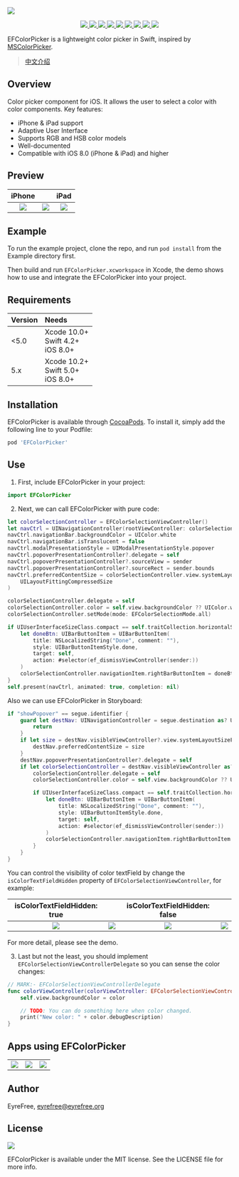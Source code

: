 ![](https://raw.githubusercontent.com/EFPrefix/EFColorPicker/master/Assets/EFColorPicker.png)

<p align="center">
    <a href="https://travis-ci.org/EFPrefix/EFColorPicker">
    	<img src="https://api.travis-ci.org/EFPrefix/EFColorPicker.svg?branch=master">
    </a>
    <a href="http://cocoapods.org/pods/EFColorPicker">
    	<img src="https://img.shields.io/cocoapods/v/EFColorPicker.svg?style=flat">
    </a>
    <a href="http://cocoapods.org/pods/EFColorPicker">
    	<img src="https://img.shields.io/cocoapods/p/EFColorPicker.svg?style=flat">
    </a>
    <a href="https://github.com/apple/swift">
    	<img src="https://img.shields.io/badge/language-swift-orange.svg">
    </a>
    <a href="https://codebeat.co/projects/github-com-efprefix-efcolorpicker-master">
        <img src="https://codebeat.co/badges/e22f3d53-5bdd-4a77-9f36-6824b10b2330">
    </a>
    <a href="https://raw.githubusercontent.com/EFPrefix/EFColorPicker/master/LICENSE">
    	<img src="https://img.shields.io/cocoapods/l/EFColorPicker.svg?style=flat">
    </a>
    <a href="https://twitter.com/EyreFree777">
    	<img src="https://img.shields.io/badge/twitter-@EyreFree777-blue.svg?style=flat">
    </a>
    <a href="http://weibo.com/eyrefree777">
    	<img src="https://img.shields.io/badge/weibo-@EyreFree-red.svg?style=flat">
    </a>
    <img src="https://img.shields.io/badge/made%20with-%3C3-orange.svg">
</p>

EFColorPicker is a lightweight color picker in Swift, inspired by [MSColorPicker](https://github.com/sgl0v/MSColorPicker).

> [中文介绍](https://github.com/EFPrefix/EFColorPicker/blob/master/README_CN.md)

## Overview

Color picker component for iOS. It allows the user to select a color with color components. Key features:

- iPhone & iPad support
- Adaptive User Interface
- Supports RGB and HSB color models
- Well-documented
- Compatible with iOS 8.0 (iPhone &amp; iPad) and higher

## Preview

| iPhone |   | iPad |
|:---------------------:|:---------------------:|:---------------------:|
![](https://raw.githubusercontent.com/EFPrefix/EFColorPicker/master/Assets/sample_iphone.png)|![](https://raw.githubusercontent.com/EFPrefix/EFColorPicker/master/Assets/sample_iphone.gif)|![](https://raw.githubusercontent.com/EFPrefix/EFColorPicker/master/Assets/sample_ipad.gif)   

## Example

To run the example project, clone the repo, and run `pod install` from the Example directory first.

Then build and run `EFColorPicker.xcworkspace` in Xcode, the demo shows how to use and integrate the EFColorPicker into your project.

## Requirements

| Version | Needs                                                     |
|:-------|:-----------------------------------------------|
| <5.0  | Xcode 10.0+<br>Swift 4.2+<br>iOS 8.0+ |
| 5.x    | Xcode 10.2+<br>Swift 5.0+<br>iOS 8.0+ |

## Installation

EFColorPicker is available through [CocoaPods](http://cocoapods.org). To install
it, simply add the following line to your Podfile:

```ruby
pod 'EFColorPicker'
```

## Use

1. First, include EFColorPicker in your project:

```swift
import EFColorPicker
```

2. Next, we can call EFColorPicker with pure code:

```swift
let colorSelectionController = EFColorSelectionViewController()
let navCtrl = UINavigationController(rootViewController: colorSelectionController)
navCtrl.navigationBar.backgroundColor = UIColor.white
navCtrl.navigationBar.isTranslucent = false
navCtrl.modalPresentationStyle = UIModalPresentationStyle.popover
navCtrl.popoverPresentationController?.delegate = self
navCtrl.popoverPresentationController?.sourceView = sender
navCtrl.popoverPresentationController?.sourceRect = sender.bounds
navCtrl.preferredContentSize = colorSelectionController.view.systemLayoutSizeFitting(
    UILayoutFittingCompressedSize
)

colorSelectionController.delegate = self
colorSelectionController.color = self.view.backgroundColor ?? UIColor.white
colorSelectionController.setMode(mode: EFColorSelectionMode.all)

if UIUserInterfaceSizeClass.compact == self.traitCollection.horizontalSizeClass {
    let doneBtn: UIBarButtonItem = UIBarButtonItem(
        title: NSLocalizedString("Done", comment: ""),
        style: UIBarButtonItemStyle.done,
        target: self,
        action: #selector(ef_dismissViewController(sender:))
    )
    colorSelectionController.navigationItem.rightBarButtonItem = doneBtn
}
self.present(navCtrl, animated: true, completion: nil)
```

Also we can use EFColorPicker in Storyboard:

```swift
if "showPopover" == segue.identifier {
	guard let destNav: UINavigationController = segue.destination as? UINavigationController else {
	    return
	}
	if let size = destNav.visibleViewController?.view.systemLayoutSizeFitting(UILayoutFittingCompressedSize) {
	    destNav.preferredContentSize = size
	}
	destNav.popoverPresentationController?.delegate = self
	if let colorSelectionController = destNav.visibleViewController as? EFColorSelectionViewController {
	    colorSelectionController.delegate = self
	    colorSelectionController.color = self.view.backgroundColor ?? UIColor.white

	    if UIUserInterfaceSizeClass.compact == self.traitCollection.horizontalSizeClass {
	        let doneBtn: UIBarButtonItem = UIBarButtonItem(
	            title: NSLocalizedString("Done", comment: ""),
	            style: UIBarButtonItemStyle.done,
	            target: self,
	            action: #selector(ef_dismissViewController(sender:))
	        )
	        colorSelectionController.navigationItem.rightBarButtonItem = doneBtn
	    }
	}
}
```

You can control the visibility of color textField by change the `isColorTextFieldHidden` property of `EFColorSelectionViewController`, for example:

| isColorTextFieldHidden: true |   | isColorTextFieldHidden: false |   |
|:---------------------:|:---------------------:|:---------------------:|:---------------------:|
![](https://raw.githubusercontent.com/EFPrefix/EFColorPicker/master/Assets/sample_iphone1.png)|![](https://raw.githubusercontent.com/EFPrefix/EFColorPicker/master/Assets/sample_iphone2.png)|![](https://raw.githubusercontent.com/EFPrefix/EFColorPicker/master/Assets/sample_iphone3.png)|![](https://raw.githubusercontent.com/EFPrefix/EFColorPicker/master/Assets/sample_iphone4.png)   

For more detail, please see the demo.

3. Last but not the least, you should implement `EFColorSelectionViewControllerDelegate` so you can sense the color changes:

```swift
// MARK:- EFColorSelectionViewControllerDelegate
func colorViewController(colorViewCntroller: EFColorSelectionViewController, didChangeColor color: UIColor) {
    self.view.backgroundColor = color

    // TODO: You can do something here when color changed.
    print("New color: " + color.debugDescription)
}
```

## Apps using EFColorPicker

<table>
    <tr>
        <td>
            <a href='https://www.appsight.io/app/conduit-bending-assistant-pro' title='Conduit Bending Assistant PRO'>
                <img src='https://d3ixtyf8ei2pcx.cloudfront.net/icons/001/373/829/media/small.png?1555108249'>
            </a>
        </td>
        <td>
            <a href='https://www.appsight.io/app/m%C3%AA-%C4%91%E1%BB%8Dc-truy%E1%BB%87n-b%E1%BA%A3n-ti%E1%BB%83u-thuy%E1%BA%BFt' title='Mê Đọc Truyện-Bản Tiểu Thuyết'>
                <img src='https://d3ixtyf8ei2pcx.cloudfront.net/icons/001/340/196/media/small.png?1551382455'>
            </a>
        </td>
        <td>
            <a href='https://www.appsight.io/app/m%C3%AA-%C4%91%E1%BB%8Dc-truy%E1%BB%87n' title='Mê đọc truyện - Manga online'>
                <img src='https://d3ixtyf8ei2pcx.cloudfront.net/icons/001/379/101/media/small.png?1555620553'>
            </a>
        </td>
    </tr>
</table>

## Author

EyreFree, eyrefree@eyrefree.org

## License

![](https://upload.wikimedia.org/wikipedia/commons/thumb/f/f8/License_icon-mit-88x31-2.svg/128px-License_icon-mit-88x31-2.svg.png)

EFColorPicker is available under the MIT license. See the LICENSE file for more info.
